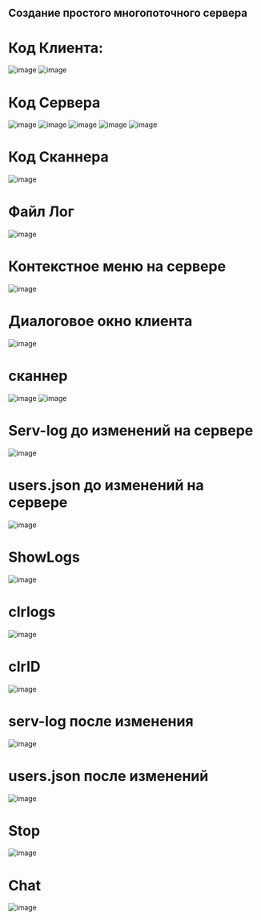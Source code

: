 <!----- Conversion time: 0.718 seconds.
Using this Markdown file:

1. Cut and paste this output into your source file.
2. See the notes and action items below regarding this conversion run.
3. Check the rendered output (headings, lists, code blocks, tables) for proper
   formatting and use a linkchecker before you publish this page.

Conversion notes:

* Docs to Markdown version 1.0β17
* Wed Sep 18 2019 01:52:00 GMT-0700 (PDT)
* Source doc: https://docs.google.com/open?id=1SEODmwLcgVdQijJMZ6Xc3YQ0lqnkc72w-gccG4AkpqU
----->

## Создание простого многопоточного сервера
# Код Клиента:


![image](https://user-images.githubusercontent.com/90910479/140409884-cb685122-6789-44de-b048-44d33d0fd520.png)
![image](https://user-images.githubusercontent.com/90910479/140409914-8ea0f0ee-0668-4adf-8120-92eb23eccd68.png)

# Код Сервера


![image](https://user-images.githubusercontent.com/90910479/140410114-416703bb-c375-48a4-9a69-6cb72199bd9b.png)
![image](https://user-images.githubusercontent.com/90910479/140410158-079cf4ae-f240-442a-b548-627e9f1a1972.png)
![image](https://user-images.githubusercontent.com/90910479/140410219-6ffa6ed4-5b3f-4743-8ea6-384358f825f9.png)
![image](https://user-images.githubusercontent.com/90910479/140410340-3b7524c7-b02e-4270-8433-2007d5fbb1d3.png)
![image](https://user-images.githubusercontent.com/90910479/140410418-e84e7118-5085-4d9c-a30c-380f5b7d3a74.png)

# Код Сканнера



![image](https://user-images.githubusercontent.com/90910479/140410467-b3d5de34-0c35-442d-b9e3-2988d62e9bf2.png)

# Файл Лог


![image](https://user-images.githubusercontent.com/90910479/140410536-c3f515bb-5402-47d4-800a-0f228dd7620b.png)


# Контекстное меню на сервере

![image](https://user-images.githubusercontent.com/90910479/140410841-8098db39-a5d3-48b5-b878-86a619b644d5.png)


# Диалоговое окно клиента


![image](https://user-images.githubusercontent.com/90910479/140410981-3df3392a-ccc9-4612-9ec9-c50ea81708ee.png)

# сканнер


![image](https://user-images.githubusercontent.com/90910479/140411092-7d5a76ac-ec71-43ca-9c8b-3adee2257925.png)
![image](https://user-images.githubusercontent.com/90910479/140411196-9830e26d-957a-4cd1-8010-ab1dbbdce2e2.png)

# Serv-log до изменений на сервере

![image](https://user-images.githubusercontent.com/90910479/140411282-628a1e73-4b42-4068-b5ee-083ced38f34f.png)


# users.json до изменений на сервере

![image](https://user-images.githubusercontent.com/90910479/140411663-14d18a7a-22c4-464f-bf13-807ba2eaae34.png)


# ShowLogs

![image](https://user-images.githubusercontent.com/90910479/140411752-c518a77b-952b-483c-9ef4-83189f2ec01b.png)


# clrlogs

![image](https://user-images.githubusercontent.com/90910479/140411832-163b7d01-45a8-4ad4-bdbd-c6aa4bee3933.png)

# clrID

![image](https://user-images.githubusercontent.com/90910479/140411936-43fd950c-4a28-4b7a-9423-a5c710f9d4f8.png)


# serv-log после изменения 

![image](https://user-images.githubusercontent.com/90910479/140412011-e7aabf00-f59b-4085-9a91-6efbbbed60ac.png)

# users.json после изменений


![image](https://user-images.githubusercontent.com/90910479/140412356-c0b035a9-e160-42b5-b015-89c26886bd7f.png)


# Stop

![image](https://user-images.githubusercontent.com/90910479/140412467-a4db7a8a-9621-4ec9-b09a-78a4ac7a999b.png)


# Chat

![image](https://user-images.githubusercontent.com/90910479/140412564-6817d069-9970-453a-91c8-644ce1d5e39f.png)

